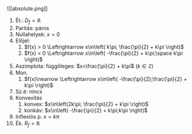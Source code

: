 ![[absolute.png]]

1. Ét.: $D_{f} = \mathbb{R}$
2. Paritás: páros
3. Nullahelyek: $x=0$  
4. Előjel: 
	1. $f(x) > 0 \Leftrightarrow x\in\left( k\pi; \frac{\pi}{2} + k\pi \right)$
	2. $f(x) < 0 \Leftrightarrow x\in\left(  -\frac{\pi}{2} + k\pi;\space k\pi \right)$
5. Aszimptota: 
	 függőleges: $x=\frac{\pi}{2} + k\pi$ $(k\in \mathbb{Z})$
6. Mon. 
	1. $f(x)\nearrow \Leftrightarrow x\in\left( -\frac{\pi}{2};\frac{\pi}{2} + k\pi \right)$
7. Sz.é: nincs
8. Konvexitás
	1. konvex: $x\in\left(2k\pi; \frac{\pi}{2} + k\pi \right)$
	2. konkáv: $x\in\left(  -\frac{\pi}{2} + k\pi;k\pi \right)$
9. Inflexiós p.
	$x=k\pi$
10. Ék. $R_{f}=\mathbb{R}$